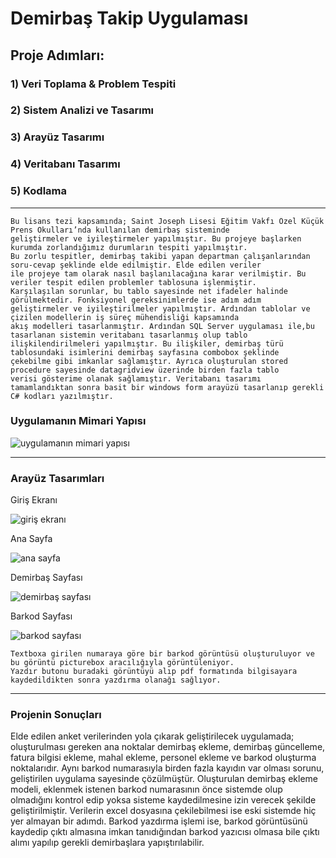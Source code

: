 # Demirbaş Takip Uygulaması

## Proje Adımları:
### 1) Veri Toplama & Problem Tespiti
### 2) Sistem Analizi ve Tasarımı
### 3) Arayüz Tasarımı
### 4) Veritabanı Tasarımı
### 5) Kodlama

---

```
Bu lisans tezi kapsamında; Saint Joseph Lisesi Eğitim Vakfı Özel Küçük Prens Okulları’nda kullanılan demirbaş sisteminde
geliştirmeler ve iyileştirmeler yapılmıştır. Bu projeye başlarken kurumda zorlandığımız durumların tespiti yapılmıştır.
Bu zorlu tespitler, demirbaş takibi yapan departman çalışanlarından soru-cevap şeklinde elde edilmiştir. Elde edilen veriler 
ile projeye tam olarak nasıl başlanılacağına karar verilmiştir. Bu veriler tespit edilen problemler tablosuna işlenmiştir.
Karşılaşılan sorunlar, bu tablo sayesinde net ifadeler halinde görülmektedir. Fonksiyonel gereksinimlerde ise adım adım
geliştirmeler ve iyileştirilmeler yapılmıştır. Ardından tablolar ve çizilen modellerin iş süreç mühendisliği kapsamında
akış modelleri tasarlanmıştır. Ardından SQL Server uygulaması ile,bu tasarlanan sistemin veritabanı tasarlanmış olup tablo
ilişkilendirilmeleri yapılmıştır. Bu ilişkiler, demirbaş türü tablosundaki isimlerini demirbaş sayfasına combobox şeklinde
çekebilme gibi imkanlar sağlamıştır. Ayrıca oluşturulan stored procedure sayesinde datagridview üzerinde birden fazla tablo
verisi gösterime olanak sağlamıştır. Veritabanı tasarımı tamamlandıktan sonra basit bir windows form arayüzü tasarlanıp gerekli
C# kodları yazılmıştır.
```

### Uygulamanın Mimari Yapısı

![uygulamanın mimari yapısı](http://r.resimlink.com/Tf_cguKxkdU.png)

---

### Arayüz Tasarımları

Giriş Ekranı

![giriş ekranı](http://r.resimlink.com/Tf_cguKxkdU.png)


Ana Sayfa

![ana sayfa](http://r.resimlink.com/wnKoVSDEOCib.png)


Demirbaş Sayfası

![demirbaş sayfası](http://r.resimlink.com/Z31rMVK4.png)


Barkod Sayfası

![barkod sayfası](http://r.resimlink.com/n_mtcrjVC.png)

```
Textboxa girilen numaraya göre bir barkod görüntüsü oluşturuluyor ve bu görüntü picturebox aracılığıyla görüntüleniyor.
Yazdır butonu buradaki görüntüyü alıp pdf formatında bilgisayara kaydedildikten sonra yazdırma olanağı sağlıyor.
```

---

### Projenin Sonuçları

Elde edilen anket verilerinden yola çıkarak geliştirilecek uygulamada; oluşturulması gereken ana noktalar demirbaş ekleme, 
demirbaş güncelleme, fatura bilgisi ekleme, mahal ekleme, personel ekleme ve barkod oluşturma noktalarıdır. Aynı barkod
numarasıyla birden fazla kayıdın var olması sorunu, geliştirilen uygulama sayesinde çözülmüştür. Oluşturulan demirbaş ekleme
modeli, eklenmek istenen barkod numarasının önce sistemde olup olmadığını kontrol edip yoksa sisteme kaydedilmesine izin verecek
şekilde geliştirilmiştir. Verilerin excel dosyasına çekilebilmesi ise eski sistemde hiç yer almayan bir adımdı. Barkod yazdırma
işlemi ise, barkod görüntüsünü kaydedip çıktı almasına imkan tanıdığından barkod yazıcısı olmasa bile çıktı alımı yapılıp
gerekli demirbaşlara yapıştırılabilir.
